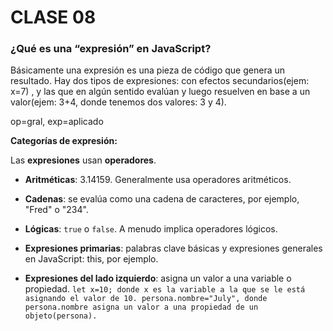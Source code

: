# CLASE 08
### ¿Qué es una “expresión” en JavaScript?
 Básicamente una expresión es una pieza de código que genera un resultado.
 Hay dos tipos de expresiones: con efectos secundarios(ejem: x=7) , y las que en algún sentido evalúan y luego resuelven en
 base a un valor(ejem: 3+4, donde tenemos dos valores: 3 y 4).
    
op=gral, exp=aplicado
    
**Categorías de expresión:**
    
Las **expresiones** usan **operadores**.
    
  + **Aritméticas**: 3.14159. Generalmente usa operadores aritméticos.

  + **Cadenas**: se evalúa como una cadena de caracteres, por ejemplo, "Fred" o "234". 

  + **Lógicas**: `true` o `false`. A menudo implica operadores lógicos.

  + **Expresiones primarias**: palabras clave básicas y expresiones generales en JavaScript: this, por ejemplo.

  + **Expresiones del lado izquierdo**: asigna un valor a una variable o propiedad.
``let x=10; donde x es la variable a la que se le está asignando el valor de 10.
persona.nombre="July", donde persona.nombre asigna un valor a una propiedad de un objeto(persona).``



